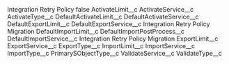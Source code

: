 <?xml version="1.0" encoding="UTF-8"?>
<CustomMetadata xmlns="http://soap.sforce.com/2006/04/metadata" xmlns:xsi="http://www.w3.org/2001/XMLSchema-instance" xmlns:xsd="http://www.w3.org/2001/XMLSchema">
    <label>Integration Retry Policy</label>
    <protected>false</protected>
    <values>
        <field>ActivateLimit__c</field>
        <value xsi:nil="true"/>
    </values>
    <values>
        <field>ActivateService__c</field>
        <value xsi:nil="true"/>
    </values>
    <values>
        <field>ActivateType__c</field>
        <value xsi:nil="true"/>
    </values>
    <values>
        <field>DefaultActivateLimit__c</field>
        <value xsi:nil="true"/>
    </values>
    <values>
        <field>DefaultActivateService__c</field>
        <value xsi:nil="true"/>
    </values>
    <values>
        <field>DefaultExportLimit__c</field>
        <value xsi:nil="true"/>
    </values>
    <values>
        <field>DefaultExportService__c</field>
        <value xsi:type="xsd:string">Integration Retry Policy Migration</value>
    </values>
    <values>
        <field>DefaultImportLimit__c</field>
        <value xsi:nil="true"/>
    </values>
    <values>
        <field>DefaultImportPostProcess__c</field>
        <value xsi:nil="true"/>
    </values>
    <values>
        <field>DefaultImportService__c</field>
        <value xsi:type="xsd:string">Integration Retry Policy Migration</value>
    </values>
    <values>
        <field>ExportLimit__c</field>
        <value xsi:nil="true"/>
    </values>
    <values>
        <field>ExportService__c</field>
        <value xsi:nil="true"/>
    </values>
    <values>
        <field>ExportType__c</field>
        <value xsi:nil="true"/>
    </values>
    <values>
        <field>ImportLimit__c</field>
        <value xsi:nil="true"/>
    </values>
    <values>
        <field>ImportService__c</field>
        <value xsi:nil="true"/>
    </values>
    <values>
        <field>ImportType__c</field>
        <value xsi:nil="true"/>
    </values>
    <values>
        <field>PrimarySObjectType__c</field>
        <value xsi:nil="true"/>
    </values>
    <values>
        <field>ValidateService__c</field>
        <value xsi:nil="true"/>
    </values>
    <values>
        <field>ValidateType__c</field>
        <value xsi:nil="true"/>
    </values>
</CustomMetadata>
